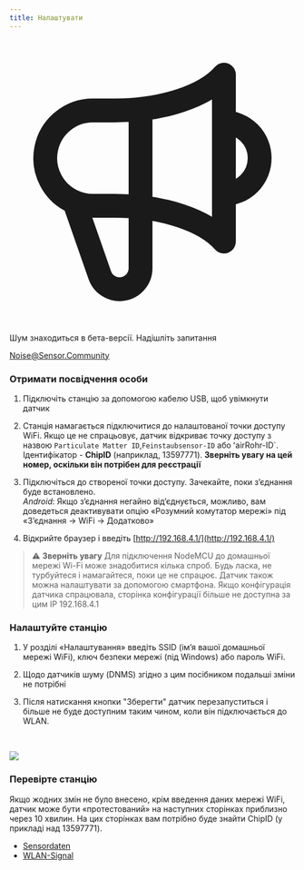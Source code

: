 ```yaml
---
title: Налаштувати
---
```


  <div class="max-w-screen-xl mx-auto pb-5">
      <div class="p-2 rounded-lg bg-indigo-100 shadow-lg sm:p-3">
      <div class="flex items-center">
            <span class="p-2 rounded-lg bg-indigo-500">
              <svg class="h-8 w-8 text-white" fill="none" viewBox="0 0 24 24" stroke="currentColor">
                <path stroke-linecap="round" stroke-linejoin="round" stroke-width="2" d="M11 5.882V19.24a1.76 1.76 0 01-3.417.592l-2.147-6.15M18 13a3 3 0 100-6M5.436 13.683A4.001 4.001 0 017 6h1.832c4.1 0 7.625-1.234 9.168-3v14c-1.543-1.766-5.067-3-9.168-3H7a3.988 3.988 0 01-1.564-.317z" />
              </svg>
            </span>
        <div class="flex flex-wrap">
          <div class="flex-wrap flex">
            <p class="pt-1 text-indigo-700 font-medium">
                Шум знаходиться в бета-версії. Надішліть запитання</p>
          <a href="mailto:Noise@Sensor.Community" class="ml-1 font-medium underline text-white hover:text-yellow-600">
                  Noise@Sensor.Community</a>
          </div>
           </div>
      </div>
    </div>
  </div>
    
### Отримати посвідчення особи
1. Підключіть станцію за допомогою кабелю USB, щоб увімкнути датчик

2. Станція намагається підключитися до налаштованої точки доступу WiFi. Якщо це не спрацьовує, датчик відкриває точку доступу з назвою `Particulate Matter ID`,`Feinstaubsensor-ID` або ʻairRohr-ID`. Ідентифікатор - **ChipID** (наприклад, 13597771). **Зверніть увагу на цей номер, оскільки він потрібен для реєстрації**

3. Підключіться до створеної точки доступу. Зачекайте, поки з’єднання буде встановлено. <br> *Android*: Якщо з’єднання негайно від’єднується, можливо, вам доведеться деактивувати опцію «Розумний комутатор мережі» під «З’єднання -> WiFi -> Додатково»

4. Відкрийте браузер і введіть [http://192.168.4.1/](http://192.168.4.1/)

> ⚠️ **Зверніть увагу** Для підключення NodeMCU до домашньої мережі Wi-Fi може знадобитися кілька спроб. Будь ласка, не турбуйтеся і намагайтеся, поки це не спрацює. Датчик також можна налаштувати за допомогою смартфона. Якщо конфігурація датчика спрацювала, сторінка конфігурації більше не доступна за цим IP 192.168.4.1

### Налаштуйте станцію
1. У розділі «Налаштування» введіть SSID (ім’я вашої домашньої мережі WiFi), ключ безпеки мережі (під Windows) або пароль WiFi.

2. Щодо датчиків шуму (DNMS) згідно з цим посібником подальші зміни не потрібні

3. Після натискання кнопки "Зберегти" датчик перезапуститься і більше не буде доступним таким чином, коли він підключається до WLAN.

<br>

![](../docs/dnms/airrohr_config_initial.png)
<br>

### Перевірте станцію
Якщо жодних змін не було внесено, крім введення даних мережі WiFi, датчик може бути «протестований» на наступних сторінках приблизно через 10 хвилин. На цих сторінках вам потрібно буде знайти ChipID (у прикладі над 13597771).


 * [Sensordaten](www.madavi.de/sensor/graph.php) 
 * [WLAN-Signal](www.madavi.de/sensor/signal.php) 
        


 
